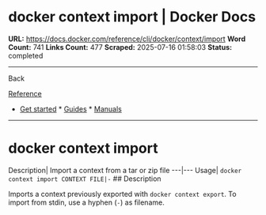 # docker context import | Docker Docs

**URL:** https://docs.docker.com/reference/cli/docker/context/import
**Word Count:** 741
**Links Count:** 477
**Scraped:** 2025-07-16 01:58:03
**Status:** completed

---

Back

[Reference](https://docs.docker.com/reference/)

  * [Get started](https://docs.docker.com/get-started/)   * [Guides](https://docs.docker.com/guides/)   * [Manuals](https://docs.docker.com/manuals/)

* * *

# docker context import

Description| Import a context from a tar or zip file   ---|---   Usage| `docker context import CONTEXT FILE|-`      ## Description

Imports a context previously exported with `docker context export`. To import from stdin, use a hyphen \(`-`\) as filename.